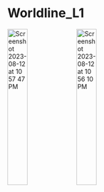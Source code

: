 # Worldline_L1
<img width=30% height = 30% alt="Screenshot 2023-08-12 at 10 57 47 PM" src="https://github.com/Afzal-dev2/Worldline_L1/assets/86124362/4b399a58-c5f6-4520-b954-9f720b7b7f34">
<img width=30% height = 30% alt="Screenshot 2023-08-12 at 10 56 10 PM" src="https://github.com/Afzal-dev2/Worldline_L1/assets/86124362/2be14f7c-998e-4deb-a359-cec3a3576c6d">

